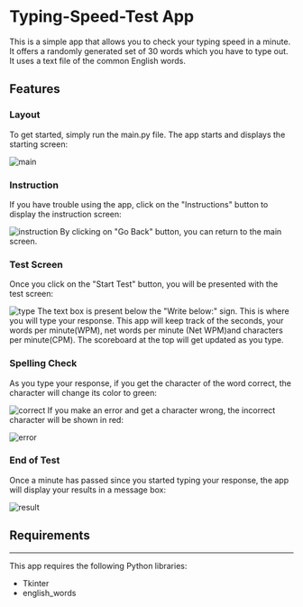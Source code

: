 # Typing-Speed-Test App
This is a simple app that allows you to check your typing speed in a minute. It offers a randomly generated set of 30 words which you have to type out. It uses a text file of the common English words.
## Features
### Layout
To get started, simply run the main.py file. The app starts and displays the starting screen:

![main](https://github.com/samriddhinechali1/typing-speed-test/assets/120707106/4b7ce3d3-8d25-443d-9c28-824fe92cc5da)

### Instruction
If you have trouble using the app, click on the "Instructions" button to display the instruction screen:

![instruction](https://github.com/samriddhinechali1/typing-speed-test/assets/120707106/05a3664e-9025-4025-b831-37adba1a4049)
By clicking on "Go Back" button, you can return to the main screen.
### Test Screen
Once you click on the "Start Test" button, you will be presented with the test screen:

![type](https://github.com/samriddhinechali1/typing-speed-test/assets/120707106/2c248ccf-7a17-4ef2-a536-819316014970)
The text box is present below the "Write below:" sign. This is where you will type your response. This app will keep track of the seconds, your words per minute(WPM), net words per minute (Net WPM)and characters per minute(CPM). The scoreboard at the top will get updated as you type.
### Spelling Check
As you type your response, if you get the character of the word correct, the character will change its color to green:

![correct](https://github.com/samriddhinechali1/typing-speed-test/assets/120707106/d5dcee42-ee63-4b2d-b426-f0f321ee361a)
If you make an error and get a character wrong, the incorrect character will be shown in red:

![error](https://github.com/samriddhinechali1/typing-speed-test/assets/120707106/ea40fa1d-521c-4ad9-9a6b-e7c30deacedc)
### End of Test
Once a minute has passed since you started typing your response, the app will display your results in a message box:

![result](https://github.com/samriddhinechali1/typing-speed-test/assets/120707106/d128f103-9a88-4b86-bb60-e8bfbeb74764)
## Requirements
***
This app requires the following Python libraries:
* Tkinter
* english_words

